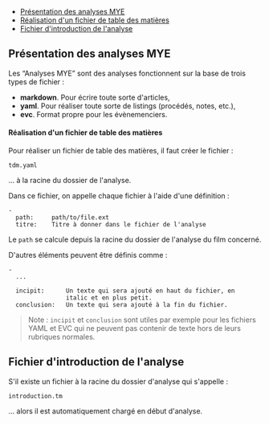 
* [Présentation des analyses MYE](manuel/rediger?in=analyse&manp=analyse/analyse_mye#presentationdesanalysesmye)
* [Réalisation d'un fichier de table des matières](manuel/rediger?in=analyse&manp=analyse/analyse_mye#realisationfichiertdm)
* [Fichier d'introduction de l'analyse](manuel/rediger?in=analyse&manp=analyse/analyse_mye#fichierintroductionauto)

<a name='presentationdesanalysesmye'></a>

## Présentation des analyses MYE


Les “Analyses MYE” sont des analyses fonctionnent sur la base de trois types de fichier :

* **markdown**. Pour écrire toute sorte d'articles,
* **yaml**. Pour réaliser toute sorte de listings (procédés, notes, etc.),
* **evc**. Format propre pour les évènemenciers.


<a name="realisationfichiertdm"></a>

#### Réalisation d'un fichier de table des matières

Pour réaliser un fichier de table des matières, il faut créer le fichier&nbsp;:

    tdm.yaml

… à la racine du dossier de l'analyse.

Dans ce fichier, on appelle chaque fichier à l'aide d'une définition&nbsp;:

    -
      path:     path/to/file.ext
      titre:    Titre à donner dans le fichier de l'analyse

Le `path` se calcule depuis la racine du dossier de l'analyse du film concerné.

D'autres éléments peuvent être définis comme&nbsp;:

    -
      ...
      
      incipit:      Un texte qui sera ajouté en haut du fichier, en 
                    italic et en plus petit.
      conclusion:   Un texte qui sera ajouté à la fin du fichier.

> Note&nbsp;: `incipit` et `conclusion` sont utiles par exemple pour les fichiers YAML et EVC qui ne peuvent pas contenir de texte hors de leurs rubriques normales.


<a name='fichierintroductionauto'></a>

## Fichier d'introduction de l'analyse

S'il existe un fichier à la racine du dossier d'analyse qui s'appelle&nbsp;:

    introduction.tm
    
… alors il est automatiquement chargé en début d'analyse.